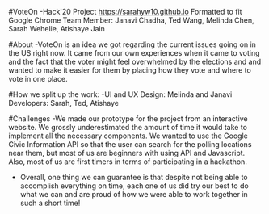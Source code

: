 #VoteOn
-Hack'20 Project https://sarahyw10.github.io Formatted to fit Google Chrome Team Member: Janavi Chadha, Ted Wang, Melinda Chen, Sarah Wehelie, Atishaye Jain

#About
-VoteOn is an idea we got regarding the current issues going on in the US right now. It came from our own experiences when it came to voting and the fact that the voter might feel overwhelmed by the elections and and wanted to make it easier for them by placing how they vote and where to vote in one place.

#How we split up the work:
-UI and UX Design: Melinda and Janavi Developers: Sarah, Ted, Atishaye

#Challenges
-We made our prototype for the project from an interactive website. We grossly underestimated the amount of time it would take to implement all the necessary components. We wanted to use the Google Civic Information API so that the user can search for the polling locations near them, but most of us are beginners with using API and Javascript. Also, most of us are first timers in terms of participating in a hackathon.

 - Overall, one thing we can guarantee is that despite not being able to accomplish everything on time, each one of us did try our best to do what we can and are proud of how we were able to work together in such a short time!
